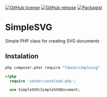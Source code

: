 [![GitHub license](https://img.shields.io/github/license/fawno/SimpleSVG.svg)](https://github.com/fawno/SimpleSVG/blob/master/LICENSE)
[![GitHub release](https://img.shields.io/github/release/fawno/SimpleSVG.svg)](https://github.com/fawno/SimpleSVG/releases)
[![Packagist](https://img.shields.io/packagist/v/fawno/SimpleSVG.svg)](https://packagist.org/packages/fawno/simplesvg)

# SimpleSVG

Simple PHP class for creating SVG documents

## Instalation

```sh
php composer.phar require "fawno/simplesvg"
```

```php
<?php
  require 'vendor/autoload.php';

  use SimpleSVG\SimpleSVGDocument;
```